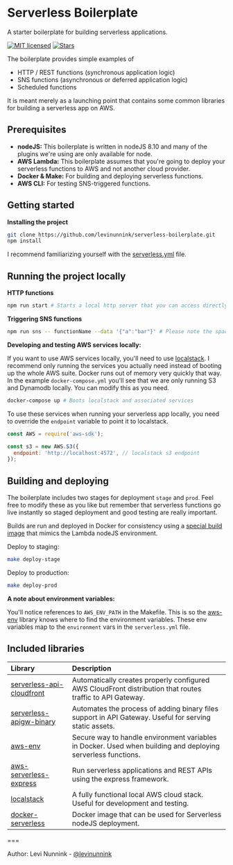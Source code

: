 # Serverless Boilerplate

A starter boilerplate for building serverless applications.

[![MIT licensed](https://img.shields.io/badge/license-MIT-blue.svg)](https://raw.githubusercontent.com/levinunnink/serverless-boilerplate/master/LICENSE)
[![Stars](https://img.shields.io/github/stars/levinunnink/serverless-boilerplate.svg?style=social&label=Star&maxAge=3600)](https://github.com/levinunnink/serverless-boilerplate/stargazers)

The boilerplate provides simple examples of

- HTTP / REST functions (synchronous application logic)
- SNS functions (asynchronous or deferred application logic)
- Scheduled functions

It is meant merely as a launching point that contains some common libraries for building a serverless app on AWS. 

## Prerequisites

- **nodeJS:** This boilerplate is written in nodeJS 8.10 and many of the plugins we're using are only available for node.
- **AWS Lambda:** This boilerplate assumes that you're going to deploy your serverless functions to AWS and not another cloud provider.
- **Docker & Make:** For building and deploying serverless functions.
- **AWS CLI:** For testing SNS-triggered functions.

## Getting started

**Installing the project**

```bash
git clone https://github.com/levinunnink/serverless-boilerplate.git
npm install
```

I recommend familiarizing yourself with the [serverless.yml](https://serverless.com/framework/docs/providers/aws/guide/serverless.yml) file. 

## Running the project locally

**HTTP functions**

```bash
npm run start # Starts a local http server that you can access directly in your browser to test your http serverless functions
```

**Triggering SNS functions**

```bash
npm run sns -- functionName --data '{"a":"bar"}' # Please note the space before and after the double-dash "--"
```

**Developing and testing AWS services locally:**

If you want to use AWS services locally, you'll need to use [localstack](https://github.com/localstack/localstack). I recommend only running the services you actually need instead of booting up the whole AWS suite. Docker runs out of memory very quickly that way. In the example `docker-compose.yml` you'll see that we are only running S3 and Dynamodb locally. You can modify this as you need.

```bash
docker-compose up # Boots localstack and associated services
```

To use these services when running your serverless app locally, you need to override the `endpoint` variable to point it to localstack. 

```javascript
const AWS = require('aws-sdk');

const s3 = new AWS.S3({
  endpoint: 'http://localhost:4572', // localstack s3 endpoint
});
```

## Building and deploying

The boilerplate includes two stages for deployment `stage` and `prod`. Feel free to modify these as you like but remember that serverless functions go live instantly so staged deployment and good testing are really important.

Builds are run and deployed in Docker for consistency using a [special build image](https://github.com/Droplr/docker-serverless) that mimics the Lambda nodeJS environment.

Deploy to staging:

```bash
make deploy-stage
```

Deploy to production:

```bash
make deploy-prod
```

**A note about environment variables:**

You'll notice references to `AWS_ENV_PATH` in the Makefile. This is so the [aws-env](https://github.com/droplr/aws-env) library knows where to find the environment variables. These env variables map to the `environment` vars in the `serverless.yml` file. 

## Included libraries

| Library  | Description
|:--------------------------- |:-----|
| [serverless-api-cloudfront](https://github.com/droplr/serverless-api-cloudfront) | Automatically creates properly configured AWS CloudFront distribution that routes traffic to API Gateway.
| [serverless-apigw-binary](https://github.com/maciejtreder/serverless-apigw-binary) | Automates the process of adding binary files support in API Gateway. Useful for serving static assets.
| [aws-env](https://github.com/droplr/aws-env) | Secure way to handle environment variables in Docker. Used when building and deploying serverless functions.
| [aws-serverless-express](https://github.com/awslabs/aws-serverless-express) | Run serverless applications and REST APIs using the express framework.
| [localstack](https://github.com/localstack/localstack) | A fully functional local AWS cloud stack. Useful for development and testing.
| [docker-serverless](https://github.com/Droplr/docker-serverless)| Docker image that can be used for Serverless nodeJS deployment.

===

Author: Levi Nunnink - [@levinunnink](https://github.com/levinunnink)